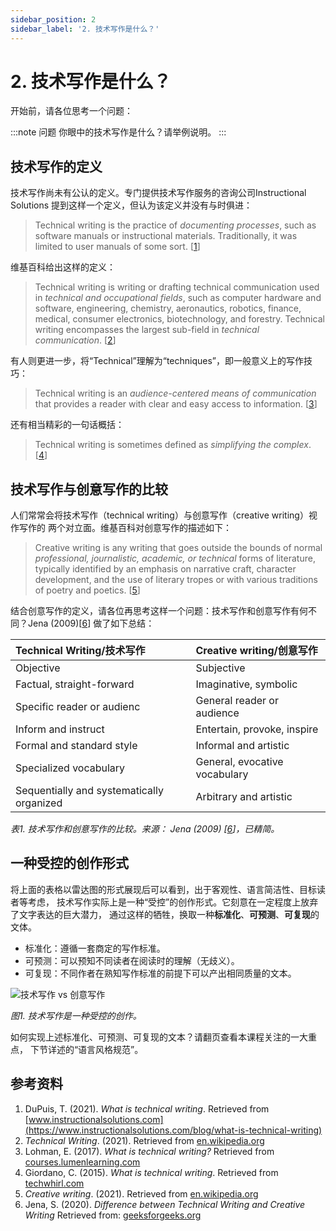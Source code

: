 ```yaml
---
sidebar_position: 2
sidebar_label: '2. 技术写作是什么？'
---
```


# 2. 技术写作是什么？

开始前，请各位思考一个问题：

:::note 问题
你眼中的技术写作是什么？请举例说明。
:::

## 技术写作的定义

技术写作尚未有公认的定义。专门提供技术写作服务的咨询公司Instructional Solutions
提到这样一个定义，但认为该定义并没有与时俱进：

> Technical writing is the practice of *documenting processes*,
> such as software manuals or instructional materials. Traditionally,
> it was limited to user manuals of some sort. [[1]]

维基百科给出这样的定义：

> Technical writing is writing or drafting technical communication used in
> *technical and occupational fields*, such as computer hardware and software,
> engineering, chemistry, aeronautics, robotics, finance, medical, consumer
> electronics, biotechnology, and forestry. Technical writing encompasses
> the largest sub-field in *technical communication*. [[2]]

有人则更进一步，将“Technical”理解为“techniques”，即一般意义上的写作技巧：

> Technical writing is an *audience-centered means of communication* that
> provides a reader with clear and easy access to information. [[3]]

还有相当精彩的一句话概括：

> Technical writing is sometimes defined as *simplifying the complex*. [[4]]

## 技术写作与创意写作的比较

人们常常会将技术写作（technical writing）与创意写作（creative writing）视作写作的
两个对立面。维基百科对创意写作的描述如下：

> Creative writing is any writing that goes outside the bounds of normal
> *professional, journalistic, academic, or technical* forms of literature,
> typically identified by an emphasis on narrative craft, character
> development, and the use of literary tropes or with various traditions
> of poetry and poetics. [[5]]

结合创意写作的定义，请各位再思考这样一个问题：技术写作和创意写作有何不同？Jena (2009)[[6]]
做了如下总结：

| Technical Writing/技术写作                 | Creative writing/创意写作       |
|:------------------------------------------|:------------------------------|
| Objective                                 | Subjective                    |
| Factual, straight-forward                 | Imaginative, symbolic         |
| Specific reader or audienc                | General reader or audience    |
| Inform and instruct                       | Entertain, provoke, inspire   |
| Formal and standard style                 | Informal and artistic         |
| Specialized vocabulary                    | General, evocative vocabulary |
| Sequentially and systematically organized | Arbitrary and artistic        |

*表1. 技术写作和创意写作的比较。来源： Jena (2009) [[6]]，已精简。*

## 一种受控的创作形式

将上面的表格以雷达图的形式展现后可以看到，出于客观性、语言简洁性、目标读者等考虑，
技术写作实际上是一种“受控”的创作形式。它刻意在一定程度上放弃了文字表达的巨大潜力，
通过这样的牺牲，换取一种**标准化**、**可预测**、**可复现**的文体。

- 标准化：遵循一套商定的写作标准。
- 可预测：可以预知不同读者在阅读时的理解（无歧义）。
- 可复现：不同作者在熟知写作标准的前提下可以产出相同质量的文本。

![技术写作 vs 创意写作](/img/tw/tw-vs-cw.svg)

*图1. 技术写作是一种受控的创作。*

如何实现上述标准化、可预测、可复现的文本？请翻页查看本课程关注的一大重点，
下节详述的“语言风格规范”。

## 参考资料

1. DuPuis, T. (2021). *What is technical writing*.
   Retrieved from [www.instructionalsolutions.com](https://www.instructionalsolutions.com/blog/what-is-technical-writing)
2. *Technical Writing*. (2021).
   Retrieved from [en.wikipedia.org](https://en.wikipedia.org/wiki/Technical_writing)
3. Lohman, E. (2017). *What is technical writing?*
   Retrieved from [courses.lumenlearning.com](https://courses.lumenlearning.com/technicalwriting/chapter/information-instructions-for-module-1_lecture-2/)
4. Giordano, C. (2015). *What is technical writing*.
   Retrieved from [techwhirl.com](https://techwhirl.com/what-is-technical-writing/)
5. *Creative writing*. (2021).
   Retrieved from [en.wikipedia.org](https://en.wikipedia.org/wiki/Creative_writing)
6. Jena, S. (2020). *Difference between Technical Writing and Creative Writing*
   Retrieved from: [geeksforgeeks.org](https://www.geeksforgeeks.org/difference-between-technical-writing-and-creative-writing/)

[1]: https://www.instructionalsolutions.com/blog/what-is-technical-writing
[2]: https://en.wikipedia.org/wiki/Technical_writing
[3]: https://courses.lumenlearning.com/technicalwriting/chapter/information-instructions-for-module-1_lecture-2/
[4]: https://techwhirl.com/what-is-technical-writing/
[5]: https://en.wikipedia.org/wiki/Creative_writing
[6]: https://www.geeksforgeeks.org/difference-between-technical-writing-and-creative-writing/